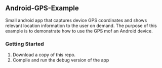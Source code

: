 ## Android-GPS-Example
Small android app that captures device GPS coordinates and shows relevant location information to the user on demand. The purpose of this example is to demonstrate how to use the GPS mof an Android device.

### Getting Started
1. Download a copy of this repo.
2. Compile and run the debug version of the app
